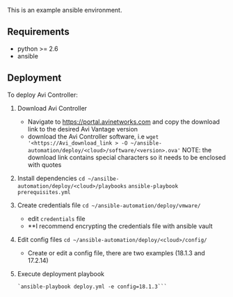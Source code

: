 This is an example ansible environment.

## Requirements

 - python >= 2.6
 - ansible 
 
 ## Deployment
 To deploy Avi Controller:
   1. Download Avi Controller
      - Navigate to https://portal.avinetworks.com and copy the download link 
        to the desired Avi Vantage version
      - download the Avi Controller software, i.e
        `wget '<https://Avi_download_link > -O ~/ansible-automation/deploy/<cloud>/software/<version>.ova'`
         NOTE: the download link contains special characters so it needs to be enclosed with quotes
   
   2. Install dependencies
      `cd ~/ansilbe-automation/deploy/<cloud>/playbooks`
      `ansible-playbook prerequisites.yml`
      
   3. Create credentials file
      `cd ~/ansible-automation/deploy/vmware/`
      - edit `credentials` file
      -  **I recommend encrypting the credentials file with ansible vault
    
   4. Edit config files 
      `cd ~/ansible-automation/deploy/<cloud>/config/`
      - Create or edit a config file, there are two examples (18.1.3 and 17.2.14)
      
   5. Execute deployment playbook
      ```cd ~/ansible-automation/deploy/vmware/playbooks
      `ansible-playbook deploy.yml -e config=18.1.3```
       
